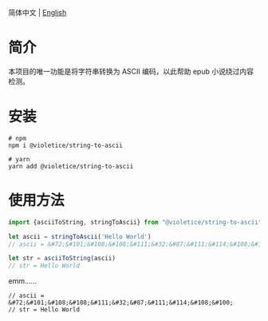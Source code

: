 简体中文 | [English](./readme.en.md)

# 简介
本项目的唯一功能是将字符串转换为 ASCII 编码，以此帮助 epub 小说绕过内容检测。

# 安装
```shell
# npm
npm i @violetice/string-to-ascii

# yarn
yarn add @violetice/string-to-ascii
```

# 使用方法

```js
import {asciiToString, stringToAscii} from "@violetice/string-to-ascii";

let ascii = stringToAscii('Hello World')
// ascii = &#72;&#101;&#108;&#108;&#111;&#32;&#87;&#111;&#114;&#108;&#100;

let str = asciiToString(ascii)
// str = Hello World
```
emm……
```
// ascii = &#72;&#101;&#108;&#108;&#111;&#32;&#87;&#111;&#114;&#108;&#100;
// str = Hello World
```
